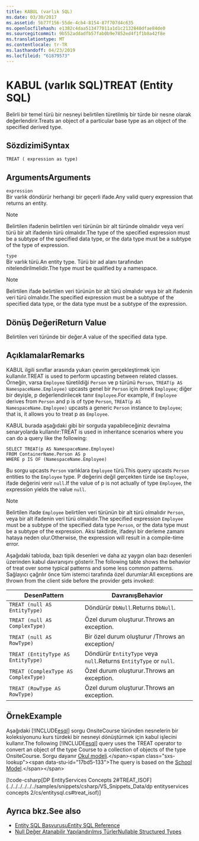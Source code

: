```yaml
---
title: KABUL (varlık SQL)
ms.date: 03/30/2017
ms.assetid: 5b77f156-55de-4cb4-8154-87f707d4c635
ms.openlocfilehash: e1382c4daa513477011a1d1c2132840dfae84de0
ms.sourcegitcommit: 9b552addadfb57fab0b9e7852ed4f1f1b8a42f8e
ms.translationtype: MT
ms.contentlocale: tr-TR
ms.lasthandoff: 04/23/2019
ms.locfileid: "61879573"
---
```

# <a name="treat-entity-sql"></a><span data-ttu-id="17bd5-102">KABUL (varlık SQL)</span><span class="sxs-lookup"><span data-stu-id="17bd5-102">TREAT (Entity SQL)</span></span>
<span data-ttu-id="17bd5-103">Belirli bir temel türü bir nesneyi belirtilen türetilmiş bir türde bir nesne olarak değerlendirir.</span><span class="sxs-lookup"><span data-stu-id="17bd5-103">Treats an object of a particular base type as an object of the specified derived type.</span></span>  
  
## <a name="syntax"></a><span data-ttu-id="17bd5-104">Sözdizimi</span><span class="sxs-lookup"><span data-stu-id="17bd5-104">Syntax</span></span>  
  
```  
TREAT ( expression as type)  
```  
  
## <a name="arguments"></a><span data-ttu-id="17bd5-105">Arguments</span><span class="sxs-lookup"><span data-stu-id="17bd5-105">Arguments</span></span>  
 `expression`  
 <span data-ttu-id="17bd5-106">Bir varlık döndürür herhangi bir geçerli ifade.</span><span class="sxs-lookup"><span data-stu-id="17bd5-106">Any valid query expression that returns an entity.</span></span>  
  
> [!NOTE]
>  <span data-ttu-id="17bd5-107">Belirtilen ifadenin belirtilen veri türünün bir alt türünde olmalıdır veya veri türü bir alt ifadenin türü olmalıdır.</span><span class="sxs-lookup"><span data-stu-id="17bd5-107">The type of the specified expression must be a subtype of the specified data type, or the data type must be a subtype of the type of expression.</span></span>  
  
 `type`  
 <span data-ttu-id="17bd5-108">Bir varlık türü.</span><span class="sxs-lookup"><span data-stu-id="17bd5-108">An entity type.</span></span> <span data-ttu-id="17bd5-109">Türü bir ad alanı tarafından nitelendirilmelidir.</span><span class="sxs-lookup"><span data-stu-id="17bd5-109">The type must be qualified by a namespace.</span></span>  
  
> [!NOTE]
>  <span data-ttu-id="17bd5-110">Belirtilen ifade belirtilen veri türünün bir alt türü olmalıdır veya bir alt ifadenin veri türü olmalıdır.</span><span class="sxs-lookup"><span data-stu-id="17bd5-110">The specified expression must be a subtype of the specified data type, or the data type must be a subtype of the expression.</span></span>  
  
## <a name="return-value"></a><span data-ttu-id="17bd5-111">Dönüş Değeri</span><span class="sxs-lookup"><span data-stu-id="17bd5-111">Return Value</span></span>  
 <span data-ttu-id="17bd5-112">Belirtilen veri türünde bir değer.</span><span class="sxs-lookup"><span data-stu-id="17bd5-112">A value of the specified data type.</span></span>  
  
## <a name="remarks"></a><span data-ttu-id="17bd5-113">Açıklamalar</span><span class="sxs-lookup"><span data-stu-id="17bd5-113">Remarks</span></span>  
 <span data-ttu-id="17bd5-114">KABUL ilgili sınıflar arasında yukarı çevrim gerçekleştirmek için kullanılır.</span><span class="sxs-lookup"><span data-stu-id="17bd5-114">TREAT is used to perform upcasting between related classes.</span></span> <span data-ttu-id="17bd5-115">Örneğin, varsa `Employee` türetildiği `Person` ve p türünü `Person`, `TREAT(p AS NamespaceName.Employee)` upcasts genel bir `Person` için örnek `Employee`; diğer bir deyişle, p değerlendirilecek tanır `Employee`.</span><span class="sxs-lookup"><span data-stu-id="17bd5-115">For example, if `Employee` derives from `Person` and p is of type `Person`, `TREAT(p AS NamespaceName.Employee)` upcasts a generic `Person` instance to `Employee`; that is, it allows you to treat p as `Employee`.</span></span>  
  
 <span data-ttu-id="17bd5-116">KABUL burada aşağıdaki gibi bir sorguda yapabileceğiniz devralma senaryolarda kullanılır:</span><span class="sxs-lookup"><span data-stu-id="17bd5-116">TREAT is used in inheritance scenarios where you can do a query like the following:</span></span>  
  
```  
SELECT TREAT(p AS NamespaceName.Employee)  
FROM ContainerName.Person AS p  
WHERE p IS OF (NamespaceName.Employee)   
```  
  
 <span data-ttu-id="17bd5-117">Bu sorgu upcasts `Person` varlıklara `Employee` türü.</span><span class="sxs-lookup"><span data-stu-id="17bd5-117">This query upcasts `Person` entities to the `Employee` type.</span></span> <span data-ttu-id="17bd5-118">P değerini değil gerçekten türde ise `Employee`, ifade değerini verir `null`.</span><span class="sxs-lookup"><span data-stu-id="17bd5-118">If the value of p is not actually of type `Employee`, the expression yields the value `null`.</span></span>  
  
> [!NOTE]
>  <span data-ttu-id="17bd5-119">Belirtilen ifade `Employee` belirtilen veri türünün bir alt türü olmalıdır `Person`, veya bir alt ifadenin veri türü olmalıdır.</span><span class="sxs-lookup"><span data-stu-id="17bd5-119">The specified expression `Employee` must be a subtype of the specified data type `Person`, or the data type must be a subtype of the expression.</span></span> <span data-ttu-id="17bd5-120">Aksi takdirde, ifadeyi bir derleme zamanı hataya neden olur.</span><span class="sxs-lookup"><span data-stu-id="17bd5-120">Otherwise, the expression will result in a compile-time error.</span></span>  
  
 <span data-ttu-id="17bd5-121">Aşağıdaki tabloda, bazı tipik desenleri ve daha az yaygın olan bazı desenleri üzerinden kabul davranışını gösterir.</span><span class="sxs-lookup"><span data-stu-id="17bd5-121">The following table shows the behavior of treat over some typical patterns and some less common patterns.</span></span> <span data-ttu-id="17bd5-122">Sağlayıcı çağrılır önce tüm istemci tarafında özel durumlar:</span><span class="sxs-lookup"><span data-stu-id="17bd5-122">All exceptions are thrown from the client side before the provider gets invoked:</span></span>  
  
|<span data-ttu-id="17bd5-123">Desen</span><span class="sxs-lookup"><span data-stu-id="17bd5-123">Pattern</span></span>|<span data-ttu-id="17bd5-124">Davranış</span><span class="sxs-lookup"><span data-stu-id="17bd5-124">Behavior</span></span>|  
|-------------|--------------|  
|`TREAT (null AS EntityType)`|<span data-ttu-id="17bd5-125">Döndürür `DbNull`.</span><span class="sxs-lookup"><span data-stu-id="17bd5-125">Returns `DbNull`.</span></span>|  
|`TREAT (null AS ComplexType)`|<span data-ttu-id="17bd5-126">Özel durum oluşturur.</span><span class="sxs-lookup"><span data-stu-id="17bd5-126">Throws an exception.</span></span>|  
|`TREAT (null AS RowType)`|<span data-ttu-id="17bd5-127">Bir özel durum oluşturur /</span><span class="sxs-lookup"><span data-stu-id="17bd5-127">Throws an exception/</span></span>|  
|`TREAT (EntityType AS EntityType)`|<span data-ttu-id="17bd5-128">Döndürür `EntityType` veya `null`.</span><span class="sxs-lookup"><span data-stu-id="17bd5-128">Returns `EntityType` or `null`.</span></span>|  
|`TREAT (ComplexType AS ComplexType)`|<span data-ttu-id="17bd5-129">Özel durum oluşturur.</span><span class="sxs-lookup"><span data-stu-id="17bd5-129">Throws an exception.</span></span>|  
|`TREAT (RowType AS RowType)`|<span data-ttu-id="17bd5-130">Özel durum oluşturur.</span><span class="sxs-lookup"><span data-stu-id="17bd5-130">Throws an exception.</span></span>|  
  
## <a name="example"></a><span data-ttu-id="17bd5-131">Örnek</span><span class="sxs-lookup"><span data-stu-id="17bd5-131">Example</span></span>  
 <span data-ttu-id="17bd5-132">Aşağıdaki [!INCLUDE[esql](../../../../../../includes/esql-md.md)] sorgu OnsiteCourse türünden nesnelerin bir koleksiyonunu kurs türdeki bir nesneyi dönüştürmek için kabul işlecini kullanır.</span><span class="sxs-lookup"><span data-stu-id="17bd5-132">The following [!INCLUDE[esql](../../../../../../includes/esql-md.md)] query uses the TREAT operator to convert an object of the type Course to a collection of objects of the type OnsiteCourse.</span></span> <span data-ttu-id="17bd5-133">Sorgu dayanır [Okul modeli](https://docs.microsoft.com/previous-versions/dotnet/netframework-4.0/bb896300(v=vs.100)).</span><span class="sxs-lookup"><span data-stu-id="17bd5-133">The query is based on the [School Model](https://docs.microsoft.com/previous-versions/dotnet/netframework-4.0/bb896300(v=vs.100)).</span></span>  
  
 [!code-csharp[DP EntityServices Concepts 2#TREAT_ISOF](../../../../../../samples/snippets/csharp/VS_Snippets_Data/dp entityservices concepts 2/cs/entitysql.cs#treat_isof)]  
  
## <a name="see-also"></a><span data-ttu-id="17bd5-134">Ayrıca bkz.</span><span class="sxs-lookup"><span data-stu-id="17bd5-134">See also</span></span>

- [<span data-ttu-id="17bd5-135">Entity SQL Başvurusu</span><span class="sxs-lookup"><span data-stu-id="17bd5-135">Entity SQL Reference</span></span>](../../../../../../docs/framework/data/adonet/ef/language-reference/entity-sql-reference.md)
- [<span data-ttu-id="17bd5-136">Null Değer Atanabilir Yapılandırılmış Türler</span><span class="sxs-lookup"><span data-stu-id="17bd5-136">Nullable Structured Types</span></span>](../../../../../../docs/framework/data/adonet/ef/language-reference/nullable-structured-types-entity-sql.md)
